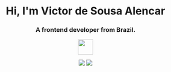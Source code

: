 <h1 align="center" font-style="">Hi, I'm Victor de Sousa Alencar</h1>
<h3 align="center">A frontend developer from Brazil.</h3>
 <p align="center">
  <a href="https://skillicons.dev">
    <img src="https://skillicons.dev/icons?i=html,css,js,git,react,tailwindcss,angular,typescript,java,spring" height="40"/>
  </a>
</p>

<div align="center">
  <a href = "mailto:victordesousaa@gmail.com"><img src="https://img.shields.io/badge/-Gmail-%23333?style=for-the-badge&logo=gmail&logoColor=white" target="_blank"></a>
  <a href = "https://www.linkedin.com/in/victor-alencar-9a80ba244/"><img src="https://img.shields.io/badge/LinkedIn-0077B5?style=for-the-badge&logo=linkedin&logoColor=white" target="_blank"></a>
</div>
    
